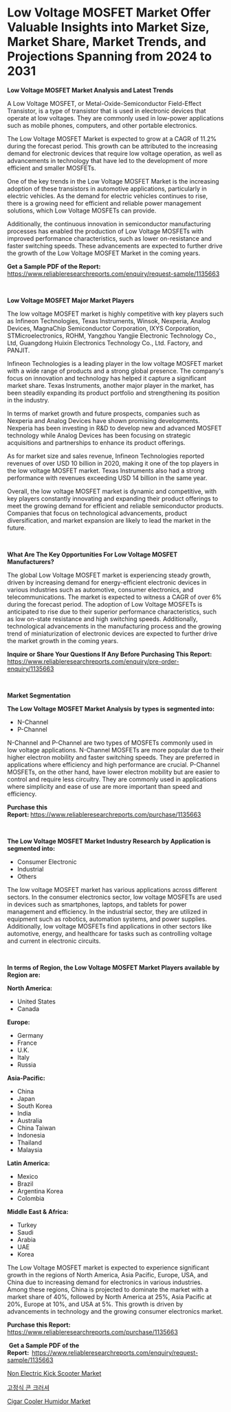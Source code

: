<p><h1>Low Voltage MOSFET Market Offer Valuable Insights into Market Size, Market Share, Market Trends, and Projections Spanning from 2024 to 2031</h1></p><p><strong>Low Voltage MOSFET Market Analysis and Latest Trends</strong></p>
<p><p>A Low Voltage MOSFET, or Metal-Oxide-Semiconductor Field-Effect Transistor, is a type of transistor that is used in electronic devices that operate at low voltages. They are commonly used in low-power applications such as mobile phones, computers, and other portable electronics.</p><p>The Low Voltage MOSFET Market is expected to grow at a CAGR of 11.2% during the forecast period. This growth can be attributed to the increasing demand for electronic devices that require low voltage operation, as well as advancements in technology that have led to the development of more efficient and smaller MOSFETs.</p><p>One of the key trends in the Low Voltage MOSFET Market is the increasing adoption of these transistors in automotive applications, particularly in electric vehicles. As the demand for electric vehicles continues to rise, there is a growing need for efficient and reliable power management solutions, which Low Voltage MOSFETs can provide.</p><p>Additionally, the continuous innovation in semiconductor manufacturing processes has enabled the production of Low Voltage MOSFETs with improved performance characteristics, such as lower on-resistance and faster switching speeds. These advancements are expected to further drive the growth of the Low Voltage MOSFET Market in the coming years.</p></p>
<p><strong>Get a Sample PDF of the Report:&nbsp;</strong> <a href="https://www.reliableresearchreports.com/enquiry/request-sample/1135663">https://www.reliableresearchreports.com/enquiry/request-sample/1135663</a></p>
<p>&nbsp;</p>
<p><strong>Low Voltage MOSFET Major Market Players</strong></p>
<p><p>The low voltage MOSFET market is highly competitive with key players such as Infineon Technologies, Texas Instruments, Winsok, Nexperia, Analog Devices, MagnaChip Semiconductor Corporation, IXYS Corporation, STMicroelectronics, ROHM, Yangzhou Yangjie Electronic Technology Co., Ltd, Guangdong Huixin Electronics Technology Co., Ltd. Factory, and PANJIT.</p><p>Infineon Technologies is a leading player in the low voltage MOSFET market with a wide range of products and a strong global presence. The company's focus on innovation and technology has helped it capture a significant market share. Texas Instruments, another major player in the market, has been steadily expanding its product portfolio and strengthening its position in the industry.</p><p>In terms of market growth and future prospects, companies such as Nexperia and Analog Devices have shown promising developments. Nexperia has been investing in R&D to develop new and advanced MOSFET technology while Analog Devices has been focusing on strategic acquisitions and partnerships to enhance its product offerings.</p><p>As for market size and sales revenue, Infineon Technologies reported revenues of over USD 10 billion in 2020, making it one of the top players in the low voltage MOSFET market. Texas Instruments also had a strong performance with revenues exceeding USD 14 billion in the same year.</p><p>Overall, the low voltage MOSFET market is dynamic and competitive, with key players constantly innovating and expanding their product offerings to meet the growing demand for efficient and reliable semiconductor products. Companies that focus on technological advancements, product diversification, and market expansion are likely to lead the market in the future.</p></p>
<p>&nbsp;</p>
<p><strong>What Are The Key Opportunities For Low Voltage MOSFET Manufacturers?</strong></p>
<p><p>The global Low Voltage MOSFET market is experiencing steady growth, driven by increasing demand for energy-efficient electronic devices in various industries such as automotive, consumer electronics, and telecommunications. The market is expected to witness a CAGR of over 6% during the forecast period. The adoption of Low Voltage MOSFETs is anticipated to rise due to their superior performance characteristics, such as low on-state resistance and high switching speeds. Additionally, technological advancements in the manufacturing process and the growing trend of miniaturization of electronic devices are expected to further drive the market growth in the coming years.</p></p>
<p><strong>Inquire or Share Your Questions If Any Before Purchasing This Report:</strong> <a href="https://www.reliableresearchreports.com/enquiry/pre-order-enquiry/1135663">https://www.reliableresearchreports.com/enquiry/pre-order-enquiry/1135663</a></p>
<p>&nbsp;</p>
<p><strong>Market Segmentation</strong></p>
<p><strong>The Low Voltage MOSFET Market Analysis by types is segmented into:</strong></p>
<p><ul><li>N-Channel</li><li>P-Channel</li></ul></p>
<p><p>N-Channel and P-Channel are two types of MOSFETs commonly used in low voltage applications. N-Channel MOSFETs are more popular due to their higher electron mobility and faster switching speeds. They are preferred in applications where efficiency and high performance are crucial. P-Channel MOSFETs, on the other hand, have lower electron mobility but are easier to control and require less circuitry. They are commonly used in applications where simplicity and ease of use are more important than speed and efficiency.</p></p>
<p><strong>Purchase this Report:&nbsp;</strong><a href="https://www.reliableresearchreports.com/purchase/1135663">https://www.reliableresearchreports.com/purchase/1135663</a></p>
<p>&nbsp;</p>
<p><strong>The Low Voltage MOSFET Market Industry Research by Application is segmented into:</strong></p>
<p><ul><li>Consumer Electronic</li><li>Industrial</li><li>Others</li></ul></p>
<p><p>The low voltage MOSFET market has various applications across different sectors. In the consumer electronics sector, low voltage MOSFETs are used in devices such as smartphones, laptops, and tablets for power management and efficiency. In the industrial sector, they are utilized in equipment such as robotics, automation systems, and power supplies. Additionally, low voltage MOSFETs find applications in other sectors like automotive, energy, and healthcare for tasks such as controlling voltage and current in electronic circuits.</p></p>
<p>&nbsp;</p>
<p><strong>In terms of Region, the Low Voltage MOSFET Market Players available by Region are:</strong></p>
<p>
    <p> <strong> North America: </strong>
        <ul>
            <li>United States</li>
            <li>Canada</li>
        </ul>
        </p> 
    <p> <strong> Europe: </strong>
        <ul>
            <li>Germany</li>
            <li>France</li>
            <li>U.K.</li>
            <li>Italy</li>
            <li>Russia</li>
        </ul>
        </p> 
    <p> <strong> Asia-Pacific: </strong>
        <ul>
            <li>China</li>
            <li>Japan</li>
            <li>South Korea</li>
            <li>India</li>
            <li>Australia</li>
            <li>China Taiwan</li>
            <li>Indonesia</li>
            <li>Thailand</li>
            <li>Malaysia</li>
        </ul>
        </p> 
    <p> <strong> Latin America: </strong>
        <ul>
            <li>Mexico</li>
            <li>Brazil</li>
            <li>Argentina Korea</li>
            <li>Colombia</li>
        </ul>
        </p> 
    <p> <strong> Middle East & Africa: </strong>
        <ul>
            <li>Turkey</li>
            <li>Saudi</li>
            <li>Arabia</li>
            <li>UAE</li>
            <li>Korea</li>
        </ul>
    </p>
    </p>
<p><p>The Low Voltage MOSFET market is expected to experience significant growth in the regions of North America, Asia Pacific, Europe, USA, and China due to increasing demand for electronics in various industries. Among these regions, China is projected to dominate the market with a market share of 40%, followed by North America at 25%, Asia Pacific at 20%, Europe at 10%, and USA at 5%. This growth is driven by advancements in technology and the growing consumer electronics market.</p></p>
<p><strong>Purchase this Report: </strong><a href="https://www.reliableresearchreports.com/purchase/1135663">https://www.reliableresearchreports.com/purchase/1135663</a></p>
<p>&nbsp;<strong>Get a Sample PDF of the Report:&nbsp;&nbsp;</strong><a href="https://www.reliableresearchreports.com/enquiry/request-sample/1135663">https://www.reliableresearchreports.com/enquiry/request-sample/1135663</a></p>
<p><strong></strong></p>
<p><p><a href="https://github.com/guneycigdem35/Market-Research-Report-List-2/blob/main/non-electric-kick-scooter-market.md">Non Electric Kick Scooter Market</a></p><p><a href="https://github.com/wallacBahrtyinger567686/Market-Research-Report-List-1/blob/main/52641928970.md">고정식 콘 크러셔</a></p><p><a href="https://github.com/biheemgalvinlouises6hokrh3h/Market-Research-Report-List-1/blob/main/cigar-cooler-humidor-market.md">Cigar Cooler Humidor Market</a></p></p>